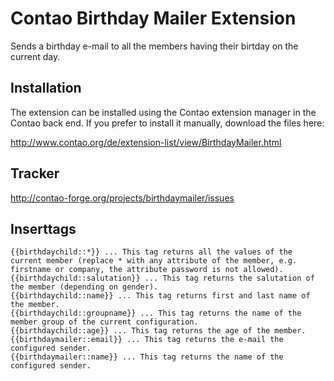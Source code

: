 Contao Birthday Mailer Extension
================================

Sends a birthday e-mail to all the members having their birtday on the current day.


Installation
------------

The extension can be installed using the Contao extension manager in the Contao
back end. If you prefer to install it manually, download the files here:

http://www.contao.org/de/extension-list/view/BirthdayMailer.html


Tracker
-------

http://contao-forge.org/projects/birthdaymailer/issues


Inserttags
----------

    {{birthdaychild::*}} ... This tag returns all the values of the current member (replace * with any attribute of the member, e.g. firstname or company, the attribute password is not allowed).
    {{birthdaychild::salutation}} ... This tag returns the salutation of the member (depending on gender).
    {{birthdaychild::name}} ... This tag returns first and last name of the member.
    {{birthdaychild::groupname}} ... This tag returns the name of the member group of the current configuration.
    {{birthdaychild::age}} ... This tag returns the age of the member.
    {{birthdaymailer::email}} ... This tag returns the e-mail the configured sender.
    {{birthdaymailer::name}} ... This tag returns the name of the configured sender.